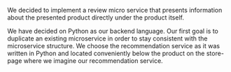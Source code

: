 We decided to implement a review micro service that presents information about
the presented product directly under the product itself.

We have decided on Python as our backend language. Our first goal is to duplicate
an existing microservice in order to stay consistent with the microservice
structure. We choose the recommendation service as it was written in Python and
located conveniently below the product on the store-page where we imagine our
recommendation service. 
